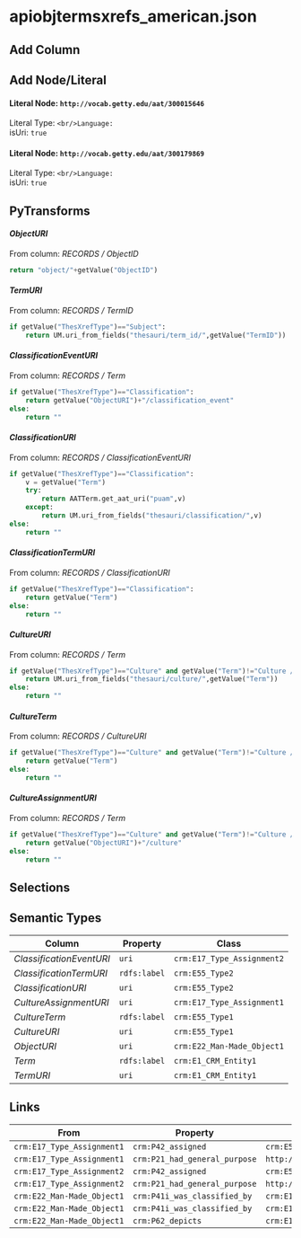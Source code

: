 # apiobjtermsxrefs_american.json

## Add Column

## Add Node/Literal
#### Literal Node: `http://vocab.getty.edu/aat/300015646`
Literal Type: ``
<br/>Language: ``
<br/>isUri: `true`

#### Literal Node: `http://vocab.getty.edu/aat/300179869`
Literal Type: ``
<br/>Language: ``
<br/>isUri: `true`


## PyTransforms
#### _ObjectURI_
From column: _RECORDS / ObjectID_
``` python
return "object/"+getValue("ObjectID")
```

#### _TermURI_
From column: _RECORDS / TermID_
``` python
if getValue("ThesXrefType")=="Subject":
    return UM.uri_from_fields("thesauri/term_id/",getValue("TermID"))
```

#### _ClassificationEventURI_
From column: _RECORDS / Term_
``` python
if getValue("ThesXrefType")=="Classification":
    return getValue("ObjectURI")+"/classification_event"
else:
    return ""
```

#### _ClassificationURI_
From column: _RECORDS / ClassificationEventURI_
``` python
if getValue("ThesXrefType")=="Classification":
    v = getValue("Term")
    try:
        return AATTerm.get_aat_uri("puam",v)
    except:
        return UM.uri_from_fields("thesauri/classification/",v)
else:
    return ""
```

#### _ClassificationTermURI_
From column: _RECORDS / ClassificationURI_
``` python
if getValue("ThesXrefType")=="Classification":
    return getValue("Term")
else:
    return ""
```

#### _CultureURI_
From column: _RECORDS / Term_
``` python
if getValue("ThesXrefType")=="Culture" and getValue("Term")!="Culture / Styles / Periods":
    return UM.uri_from_fields("thesauri/culture/",getValue("Term"))
else:
    return ""
```

#### _CultureTerm_
From column: _RECORDS / CultureURI_
``` python
if getValue("ThesXrefType")=="Culture" and getValue("Term")!="Culture / Styles / Periods":
    return getValue("Term")
else:
    return ""
```

#### _CultureAssignmentURI_
From column: _RECORDS / Term_
``` python
if getValue("ThesXrefType")=="Culture" and getValue("Term")!="Culture / Styles / Periods":
    return getValue("ObjectURI")+"/culture"
else:
    return ""
```


## Selections

## Semantic Types
| Column | Property | Class |
|  ----- | -------- | ----- |
| _ClassificationEventURI_ | `uri` | `crm:E17_Type_Assignment2`|
| _ClassificationTermURI_ | `rdfs:label` | `crm:E55_Type2`|
| _ClassificationURI_ | `uri` | `crm:E55_Type2`|
| _CultureAssignmentURI_ | `uri` | `crm:E17_Type_Assignment1`|
| _CultureTerm_ | `rdfs:label` | `crm:E55_Type1`|
| _CultureURI_ | `uri` | `crm:E55_Type1`|
| _ObjectURI_ | `uri` | `crm:E22_Man-Made_Object1`|
| _Term_ | `rdfs:label` | `crm:E1_CRM_Entity1`|
| _TermURI_ | `uri` | `crm:E1_CRM_Entity1`|


## Links
| From | Property | To |
|  --- | -------- | ---|
| `crm:E17_Type_Assignment1` | `crm:P42_assigned` | `crm:E55_Type1`|
| `crm:E17_Type_Assignment1` | `crm:P21_had_general_purpose` | `http://vocab.getty.edu/aat/300015646`|
| `crm:E17_Type_Assignment2` | `crm:P42_assigned` | `crm:E55_Type2`|
| `crm:E17_Type_Assignment2` | `crm:P21_had_general_purpose` | `http://vocab.getty.edu/aat/300179869`|
| `crm:E22_Man-Made_Object1` | `crm:P41i_was_classified_by` | `crm:E17_Type_Assignment1`|
| `crm:E22_Man-Made_Object1` | `crm:P41i_was_classified_by` | `crm:E17_Type_Assignment2`|
| `crm:E22_Man-Made_Object1` | `crm:P62_depicts` | `crm:E1_CRM_Entity1`|
